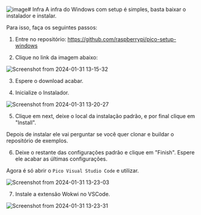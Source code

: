 ![image](https://github.com/insper-embarcados/site/assets/82840303/16a329f2-102c-465c-b5a0-1b555c4f3078)# Infra
A infra do Windows com setup é simples, basta baixar o instalador e instalar.

Para isso, faça os seguintes passos:

1.  Entre no repositório: https://github.com/raspberrypi/pico-setup-windows

2.  Clique no link da imagem abaixo:

![Screenshot from 2024-01-31 13-15-32](https://github.com/insper-embarcados/site/assets/82840303/557972e6-c648-4f6c-a1a3-570f2375dc8f)


3. Espere o download acabar.

4. Inicialize o Instalador.

![Screenshot from 2024-01-31 13-20-27](https://github.com/insper-embarcados/site/assets/82840303/2325dc2f-158b-49a3-9d61-b0dd9e88a7ba)


5. Clique em next, deixe o local da instalação padrão, e por final clique em "Install".

Depois de instalar ele vai perguntar se você quer clonar e buildar o repositório de exemplos.

6. Deixe o restante das configurações padrão e clique em "Finish". Espere ele acabar as últimas configurações.

Agora é só abrir o `Pico Visual Studio Code` e utilizar.

![Screenshot from 2024-01-31 13-23-03](https://github.com/insper-embarcados/site/assets/82840303/a913b508-47dd-40a2-ac9e-361afb886fcb)


7. Instale a extensão Wokwi no VSCode.

![Screenshot from 2024-01-31 13-23-31](https://github.com/insper-embarcados/site/assets/82840303/fc132924-0e90-4533-a25e-ad6d5cc9ac9c)

